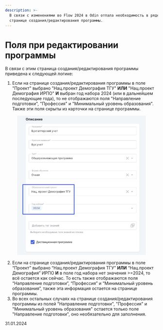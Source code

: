 ```yaml
---
description: >-
  В связи с изменениями во Flow 2024 в Odin отпала необходимость в ряде полей на
  странице создания/редактирования программы.
---
```


# Поля при редактировании программы

В связи с этим страница создания/редактирования программы приведена к следующей логике:

1. Если на странице создания/редактирования программы в поле "Проект" выбрано "Нац.проект Демография ТГУ" **ИЛИ** "Нац.проект Демография ИРПО" **И** выбран год набора 2024 (или в дальнейшем последующие года), то не отображаются поля "Направление подготовки", "Профессия" и "Минимальный уровень образования". Также эти поля скрыты из карточки на странице программы.

<figure><img src="../../.gitbook/assets/photo_2024-01-31 13.38.11.jpeg" alt=""><figcaption></figcaption></figure>

2. Если на странице создания/редактирования программы в поле “Проект” выбрано “Нац.проект Демография ТГУ” **ИЛИ** “Нац.проект Демография” ИРПО **И** в поле год набора нет значения >=2024, то всё остается как сейчас. То есть также отображаются поля “Направление подготовки”, “Профессия” и “Минимальный уровень образования”, также эта информация остается на странице программы.&#x20;
3. Во всех остальных случаях на странице создания/редактирования программы из полей "Направление подготовки", "Профессия" и "Минимальный уровень образования" остается только поле "Направление подготовки", оно необязательно для заполнения.

31.01.2024
